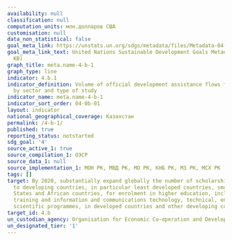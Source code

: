 ```yaml
---
availability: null
classification: null
computation_units: млн.долларов США
customisation: null
data_non_statistical: false
goal_meta_link: https://unstats.un.org/sdgs/metadata/files/Metadata-04-0B-01.pdf
goal_meta_link_text: United Nations Sustainable Development Goals Metadata (PDF 211
  KB)
graph_title: meta.name-4-b-1
graph_type: line
indicator: 4.b.1
indicator_definition: Volume of official development assistance flows for scholarships
  by sector and type of study
indicator_name: meta.name-4-b-1
indicator_sort_order: 04-0b-01
layout: indicator
national_geographical_coverage: Казахстан
permalink: /4-b-1/
published: true
reporting_status: notstarted
sdg_goal: '4'
source_active_1: true
source_compilation_1: ОЭСР
source_data_1: null
source_implementation_1: МОН РК, МВД РК, МО РК, КНБ РК, МЗ РК, МСХ РК
tags: []
target: By 2020, substantially expand globally the number of scholarships available
  to developing countries, in particular least developed countries, small island developing
  States and African countries, for enrolment in higher education, including vocational
  training and information and communications technology, technical, engineering and
  scientific programmes, in developed countries and other developing countries
target_id: 4.b
un_custodian_agency: Organisation for Economic Co-operation and Development (OECD)
un_designated_tier: '1'
---
```

